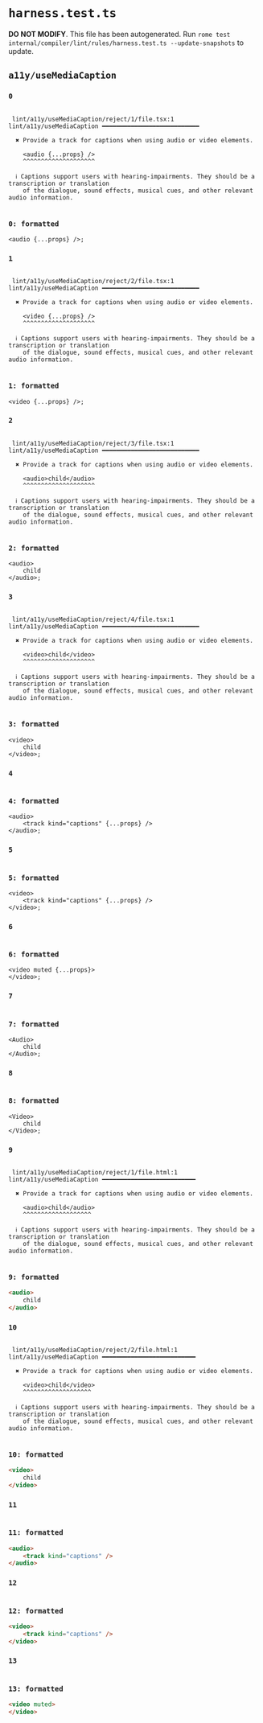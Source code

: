 # `harness.test.ts`

**DO NOT MODIFY**. This file has been autogenerated. Run `rome test internal/compiler/lint/rules/harness.test.ts --update-snapshots` to update.

## `a11y/useMediaCaption`

### `0`

```

 lint/a11y/useMediaCaption/reject/1/file.tsx:1 lint/a11y/useMediaCaption ━━━━━━━━━━━━━━━━━━━━━━━━━━━

  ✖ Provide a track for captions when using audio or video elements.

    <audio {...props} />
    ^^^^^^^^^^^^^^^^^^^^

  ℹ Captions support users with hearing-impairments. They should be a transcription or translation
    of the dialogue, sound effects, musical cues, and other relevant audio information.


```

### `0: formatted`

```tsx
<audio {...props} />;

```

### `1`

```

 lint/a11y/useMediaCaption/reject/2/file.tsx:1 lint/a11y/useMediaCaption ━━━━━━━━━━━━━━━━━━━━━━━━━━━

  ✖ Provide a track for captions when using audio or video elements.

    <video {...props} />
    ^^^^^^^^^^^^^^^^^^^^

  ℹ Captions support users with hearing-impairments. They should be a transcription or translation
    of the dialogue, sound effects, musical cues, and other relevant audio information.


```

### `1: formatted`

```tsx
<video {...props} />;

```

### `2`

```

 lint/a11y/useMediaCaption/reject/3/file.tsx:1 lint/a11y/useMediaCaption ━━━━━━━━━━━━━━━━━━━━━━━━━━━

  ✖ Provide a track for captions when using audio or video elements.

    <audio>child</audio>
    ^^^^^^^^^^^^^^^^^^^^

  ℹ Captions support users with hearing-impairments. They should be a transcription or translation
    of the dialogue, sound effects, musical cues, and other relevant audio information.


```

### `2: formatted`

```tsx
<audio>
	child
</audio>;

```

### `3`

```

 lint/a11y/useMediaCaption/reject/4/file.tsx:1 lint/a11y/useMediaCaption ━━━━━━━━━━━━━━━━━━━━━━━━━━━

  ✖ Provide a track for captions when using audio or video elements.

    <video>child</video>
    ^^^^^^^^^^^^^^^^^^^^

  ℹ Captions support users with hearing-impairments. They should be a transcription or translation
    of the dialogue, sound effects, musical cues, and other relevant audio information.


```

### `3: formatted`

```tsx
<video>
	child
</video>;

```

### `4`

```

```

### `4: formatted`

```tsx
<audio>
	<track kind="captions" {...props} />
</audio>;

```

### `5`

```

```

### `5: formatted`

```tsx
<video>
	<track kind="captions" {...props} />
</video>;

```

### `6`

```

```

### `6: formatted`

```tsx
<video muted {...props}>
</video>;

```

### `7`

```

```

### `7: formatted`

```tsx
<Audio>
	child
</Audio>;

```

### `8`

```

```

### `8: formatted`

```tsx
<Video>
	child
</Video>;

```

### `9`

```

 lint/a11y/useMediaCaption/reject/1/file.html:1 lint/a11y/useMediaCaption ━━━━━━━━━━━━━━━━━━━━━━━━━━

  ✖ Provide a track for captions when using audio or video elements.

    <audio>child</audio>
    ^^^^^^^^^^^^^^^^^^^

  ℹ Captions support users with hearing-impairments. They should be a transcription or translation
    of the dialogue, sound effects, musical cues, and other relevant audio information.


```

### `9: formatted`

```html
<audio>
	child
</audio>

```

### `10`

```

 lint/a11y/useMediaCaption/reject/2/file.html:1 lint/a11y/useMediaCaption ━━━━━━━━━━━━━━━━━━━━━━━━━━

  ✖ Provide a track for captions when using audio or video elements.

    <video>child</video>
    ^^^^^^^^^^^^^^^^^^^

  ℹ Captions support users with hearing-impairments. They should be a transcription or translation
    of the dialogue, sound effects, musical cues, and other relevant audio information.


```

### `10: formatted`

```html
<video>
	child
</video>

```

### `11`

```

```

### `11: formatted`

```html
<audio>
	<track kind="captions" />
</audio>

```

### `12`

```

```

### `12: formatted`

```html
<video>
	<track kind="captions" />
</video>

```

### `13`

```

```

### `13: formatted`

```html
<video muted>
</video>

```
